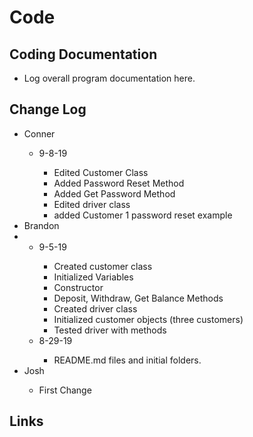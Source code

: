 <h1>Code</h1>

<h2>Coding Documentation</h2>
<ul>
	<li>Log overall program documentation here.</li>
</ul>

<h2>Change Log</h2>
<ul>
	<li>Conner</li>
		<ul>
            	<li>9-8-19</li>
            	<ul> 
            		<li>Edited Customer Class</li>
                    <li>Added Password Reset Method</li>
                    <li>Added Get Password Method</li>
                    <li>Edited driver class</li>
                    <li>added Customer 1 password reset example</li>
                </ul>	
		</ul>      
	<li>Brandon<li>
            <ul>
            	<li>9-5-19</li>
            	<ul> 
            		<li>Created customer class</li>
                    <li>Initialized Variables</li>
                    <li>Constructor</li>
                    <li>Deposit, Withdraw, Get Balance Methods</li>
                    <li>Created driver class</li>
                    <li>Initialized customer objects (three customers)</li>
                    <li>Tested driver with methods</li>
                </ul>			
				<li>8-29-19</li>
				<ul>
				 	<li>README.md files and initial folders.</li>	
				</ul>	
			</ul>
	<li>Josh</li>
	<ul>
		<li>First Change</li>
	</ul>	
</ul>

<h2>Links</h2>


